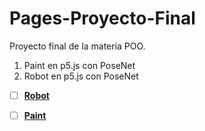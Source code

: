 # Pages-Proyecto-Final


Proyecto final de la materia POO.
1. Paint en p5.js con PoseNet
2. Robot en p5.js con PoseNet


 - [ ] **[Robot](https://andreysolano.github.io/Pages-Proyecto-Final/Robot/)**
       	
 - [ ] **[Paint](https://andreysolano.github.io/Pages-Proyecto-Final/PaintPoseNet/)**

